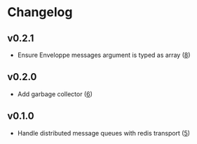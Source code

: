 # Changelog

## v0.2.1

-   Ensure Enveloppe messages argument is typed as array ([8](https://github.com/studiomagnetique/gammeo-mq/pull/8))

## v0.2.0

-   Add garbage collector ([6](https://github.com/studiomagnetique/gammeo-mq/pull/6))

## v0.1.0

-   Handle distributed message queues with redis transport ([5](https://github.com/studiomagnetique/gammeo-mq/pull/5))
